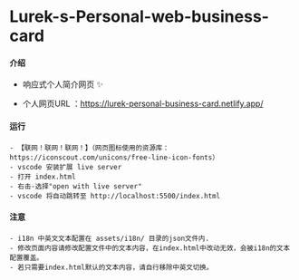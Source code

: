 # Lurek-s-Personal-web-business-card

#### 介绍
- 响应式个人简介网页 :sparkles: 

- 个人网页URL ：https://lurek-personal-business-card.netlify.app/

#### 运行

```
- 【联网！联网！联网！】（网页图标使用的资源库：https://iconscout.com/unicons/free-line-icon-fonts）
- vscode 安装扩展 live server
- 打开 index.html
- 右击-选择"open with live server"
- vscode 将自动跳转至 http://localhost:5500/index.html

```

#### 注意
```
- i18n 中英文文本配置在 assets/i18n/ 目录的json文件内.
- 修改页面内容请修改配置文件中的文本内容，在index.html中改动无效，会被i18n的文本配置覆盖。
- 若只需要index.html默认的文本内容，请自行移除中英文切换。
```
